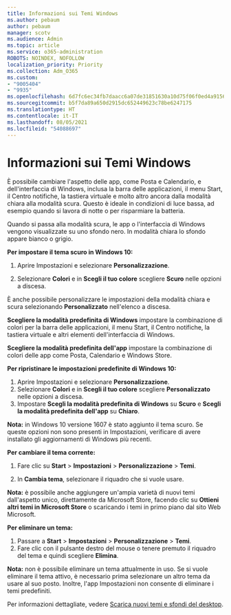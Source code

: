 ```yaml
---
title: Informazioni sui Temi Windows
ms.author: pebaum
author: pebaum
manager: scotv
ms.audience: Admin
ms.topic: article
ms.service: o365-administration
ROBOTS: NOINDEX, NOFOLLOW
localization_priority: Priority
ms.collection: Adm_O365
ms.custom:
- "9005404"
- "9935"
ms.openlocfilehash: 6d7fc6ec34fb7daacc6a07de31851630a10d75f06f0ed4a91565330e9eb9ff4e
ms.sourcegitcommit: b5f7da89a650d2915dc652449623c78be6247175
ms.translationtype: HT
ms.contentlocale: it-IT
ms.lasthandoff: 08/05/2021
ms.locfileid: "54088697"
---
```

# <a name="help-with-windows-themes"></a>Informazioni sui Temi Windows

È possibile cambiare l'aspetto delle app, come Posta e Calendario, e dell'interfaccia di Windows, inclusa la barra delle applicazioni, il menu Start, il Centro notifiche, la tastiera virtuale e molto altro ancora dalla modalità chiara alla modalità scura. Questo è ideale in condizioni di luce bassa, ad esempio quando si lavora di notte o per risparmiare la batteria.  

Quando si passa alla modalità scura, le app o l'interfaccia di Windows vengono visualizzate su uno sfondo nero. In modalità chiara lo sfondo appare bianco o grigio.
 
**Per impostare il tema scuro in Windows 10:**

1. Aprire Impostazioni e selezionare **Personalizzazione**.
  
1. Selezionare **Colori** e in **Scegli il tuo colore** scegliere **Scuro** nelle opzioni a discesa.

È anche possibile personalizzare le impostazioni della modalità chiara e scura selezionando **Personalizzato** nell'elenco a discesa.

**Scegliere la modalità predefinita di Windows** impostare la combinazione di colori per la barra delle applicazioni, il menu Start, il Centro notifiche, la tastiera virtuale e altri elementi dell'interfaccia di Windows.  

**Scegliere la modalità predefinita dell'app** impostare la combinazione di colori delle app come Posta, Calendario e Windows Store.
 
**Per ripristinare le impostazioni predefinite di Windows 10:**

1. Aprire Impostazioni e selezionare **Personalizzazione**.  
1. Selezionare **Colori** e in **Scegli il tuo colore** scegliere **Personalizzato** nelle opzioni a discesa.  
1. Impostare **Scegli la modalità predefinita di Windows** su **Scuro** e **Scegli la modalità predefinita dell'app** su **Chiaro**.

**Nota:** in Windows 10 versione 1607 è stato aggiunto il tema scuro. Se queste opzioni non sono presenti in Impostazioni, verificare di avere installato gli aggiornamenti di Windows più recenti.

**Per cambiare il tema corrente:**

1. Fare clic su **Start** > **Impostazioni** > **Personalizzazione** > **Temi**.  

1. In **Cambia tema**, selezionare il riquadro che si vuole usare. 

**Nota:** è possibile anche aggiungere un'ampia varietà di nuovi temi dall'aspetto unico, direttamente da Microsoft Store, facendo clic su **Ottieni altri temi in Microsoft Store** o scaricando i temi in primo piano dal sito Web Microsoft.

**Per eliminare un tema:**

1. Passare a **Start** > **Impostazioni** > **Personalizzazione** > **Temi**. 
1. Fare clic con il pulsante destro del mouse o tenere premuto il riquadro del tema e quindi scegliere **Elimina**. 

**Nota:** non è possibile eliminare un tema attualmente in uso. Se si vuole eliminare il tema attivo, è necessario prima selezionare un altro tema da usare al suo posto. Inoltre, l'app Impostazioni non consente di eliminare i temi predefiniti.

Per informazioni dettagliate, vedere [Scarica nuovi temi e sfondi del desktop](https://support.microsoft.com/windows/get-new-themes-and-desktop-backgrounds-09e3e0a6-02e3-5ecd-22a1-5d048e3cb0d3).
